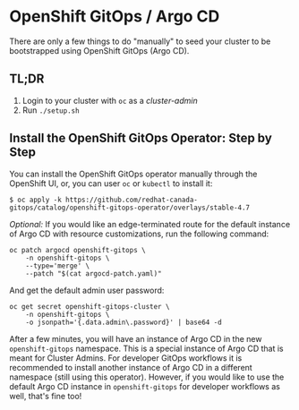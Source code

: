 # OpenShift GitOps / Argo CD

There are only a few things to do "manually" to seed your cluster to be bootstrapped using OpenShift GitOps (Argo CD).

## TL;DR

1. Login to your cluster with `oc` as a *cluster-admin*
2. Run `./setup.sh`

## Install the OpenShift GitOps Operator: Step by Step

You can install the OpenShift GitOps operator manually through the OpenShift UI, or, you can user `oc` or `kubectl` to install it:

```
$ oc apply -k https://github.com/redhat-canada-gitops/catalog/openshift-gitops-operator/overlays/stable-4.7
```

*Optional:* If you would like an edge-terminated route for the default instance of Argo CD with resource customizations, run the following command:

```
oc patch argocd openshift-gitops \
    -n openshift-gitops \
    --type='merge' \
    --patch "$(cat argocd-patch.yaml)"
```

And get the default admin user password:

```
oc get secret openshift-gitops-cluster \
    -n openshift-gitops \
    -o jsonpath='{.data.admin\.password}' | base64 -d
```

After a few minutes, you will have an instance of Argo CD in the new `openshift-gitops` namespace.  This is a special instance of Argo CD that is meant for Cluster Admins.  For developer GitOps workflows it is recommended to install another instance of Argo CD in a different namespace (still using this operator).  However, if you would like to use the default Argo CD instance in `openshift-gitops` for developer workflows as well, that's fine too!
